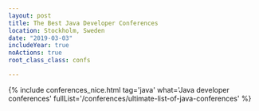 ```yaml
---
layout: post
title: The Best Java Developer Conferences 
location: Stockholm, Sweden
date: "2019-03-03"
includeYear: true
noActions: true
root_class_class: confs

---
```


{% include conferences_nice.html tag='java' what='Java developer conferences' fullList='/conferences/ultimate-list-of-java-conferences' %}